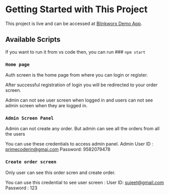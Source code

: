 # Getting Started with This Project

This project is live and can be accessed at [Blinkworx Demo App](https://blinkworx.netlify.app/Account/Auth).

## Available Scripts

If you want to run it from vs code then, you can run ### `npm start`


### `Home page `

Auth screen is the home page from where you can login or register. 

After successful registration of login you will be redirected to your order screen.

Admin can not see user screen when logged in and users can not see admin screen when they are logged in.

### `Admin Screen Panel`

Admin can not create any order. But admin can see all the orders from all the users

You can use these credentials to access admin panel.
Admin User ID : primecoderin@gmai.com
Password: 9582079478



### `Create order screen`

Only user can see this order scren and create order. 

You can use this credential to see user screen : 
User ID: sujeet@gmail.com
Password : 123




